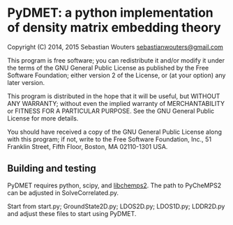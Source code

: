 PyDMET: a python implementation of density matrix embedding theory
==================================================================

Copyright (C) 2014, 2015 Sebastian Wouters <sebastianwouters@gmail.com>

This program is free software; you can redistribute it and/or modify
it under the terms of the GNU General Public License as published by
the Free Software Foundation; either version 2 of the License, or
(at your option) any later version.

This program is distributed in the hope that it will be useful,
but WITHOUT ANY WARRANTY; without even the implied warranty of
MERCHANTABILITY or FITNESS FOR A PARTICULAR PURPOSE.  See the
GNU General Public License for more details.

You should have received a copy of the GNU General Public License along
with this program; if not, write to the Free Software Foundation, Inc.,
51 Franklin Street, Fifth Floor, Boston, MA 02110-1301 USA.


Building and testing
--------------------

PyDMET requires python, scipy, and
[libchemps2](https://github.com/SebWouters/CheMPS2). The path to PyCheMPS2
can be adjusted in SolveCorrelated.py.

Start from start.py; GroundState2D.py; LDOS2D.py; LDOS1D.py; LDDR2D.py and
adjust these files to start using PyDMET.

